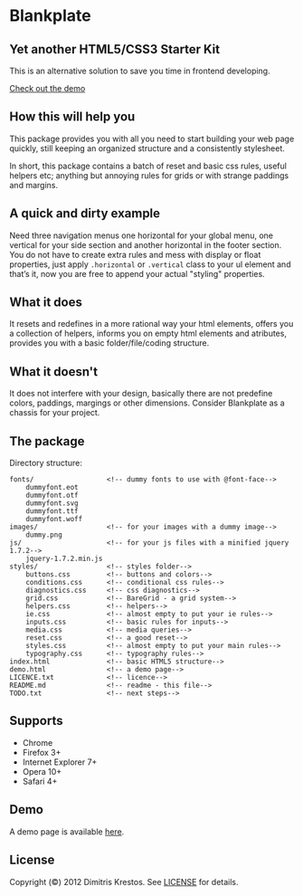 # Blankplate

## Yet another HTML5/CSS3 Starter Kit
This is an alternative solution to save you time in frontend developing.

[Check out the demo][1]

## How this will help you

This package provides you with all you need to start building your web page quickly, still keeping an organized structure and a consistently stylesheet.

In short, this package contains a batch of reset and basic css rules, useful helpers etc; anything but annoying rules for grids or with strange paddings and margins.

## A quick and dirty example

Need three navigation menus one horizontal for your global menu, one vertical for your side section and another horizontal in the footer section.
You do not have to create extra rules and mess with display or float properties, just apply
`.horizontal` or `.vertical` class to your ul element and that’s it, now you are free to append your actual "styling" properties.

## What it does

It resets and redefines in a more rational way your html elements, offers you a collection of helpers, informs you on empty html elements and atributes, provides you with a basic folder/file/coding structure.

## What it doesn't

It does not interfere with your design, basically there are not predefine colors, paddings, margings or other dimensions. Consider Blankplate as a chassis for your project.

## The package

Directory structure:

    fonts/                  <!-- dummy fonts to use with @font-face-->
        dummyfont.eot
        dummyfont.otf
        dummyfont.svg
        dummyfont.ttf
        dummyfont.woff
    images/                 <!-- for your images with a dummy image-->
        dummy.png
    js/                     <!-- for your js files with a minified jquery 1.7.2-->
        jquery-1.7.2.min.js
    styles/                 <!-- styles folder-->
        buttons.css         <!-- buttons and colors-->
        conditions.css      <!-- conditional css rules-->
        diagnostics.css     <!-- css diagnostics-->
        grid.css            <!-- BareGrid - a grid system-->
        helpers.css         <!-- helpers-->
        ie.css              <!-- almost empty to put your ie rules-->
        inputs.css          <!-- basic rules for inputs-->
        media.css           <!-- media queries-->
        reset.css           <!-- a good reset-->
        styles.css          <!-- almost empty to put your main rules-->
        typography.css      <!-- typography rules-->
    index.html              <!-- basic HTML5 structure-->
    demo.html               <!-- a demo page-->
    LICENCE.txt             <!-- licence-->
    README.md               <!-- readme - this file-->
    TODO.txt                <!-- next steps-->

## Supports

 - Chrome
 - Firefox 3+
 - Internet Explorer 7+
 - Opera 10+
 - Safari 4+

## Demo

A demo page is available [here][1].

## License

Copyright (©) 2012 Dimitris Krestos. See [LICENSE][2] for details.

  [1]: https://dl.dropbox.com/u/28039153/blankplate/demo.html
  [2]: https://dl.dropbox.com/u/28039153/blankplate/LICENSE.txt
